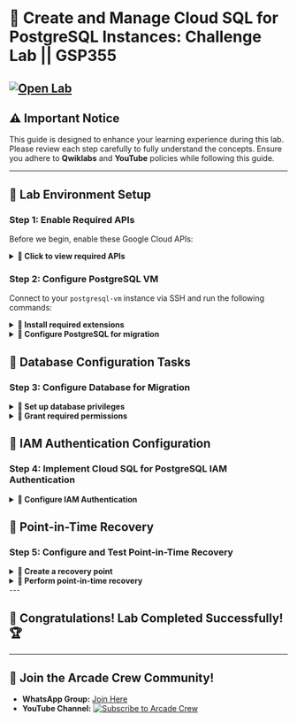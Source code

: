 # 🚀 **Create and Manage Cloud SQL for PostgreSQL Instances: Challenge Lab || GSP355**  
[![Open Lab](https://img.shields.io/badge/Open-Lab-brown?style=for-the-badge&logo=google-cloud&logoColor=blue)](https://www.cloudskillsboost.google/focuses/23465?parent=catalog) 
---

## ⚠️ **Important Notice**  
This guide is designed to enhance your learning experience during this lab. Please review each step carefully to fully understand the concepts. Ensure you adhere to **Qwiklabs** and **YouTube** policies while following this guide.  

---

## 🧪 Lab Environment Setup

### Step 1: Enable Required APIs

Before we begin, enable these Google Cloud APIs:

<details>
<summary><b>📌 Click to view required APIs</b></summary>

1. Navigate to API Library in your GCP Console
2. Search for and enable:
   * [Database Migration API](https://console.cloud.google.com/marketplace/product/google/datamigration.googleapis.com)
   * [Service Networking API](https://console.cloud.google.com/marketplace/product/google/servicenetworking.googleapis.com)

</details>

### Step 2: Configure PostgreSQL VM

Connect to your `postgresql-vm` instance via SSH and run the following commands:

<details>
<summary><b>📌 Install required extensions</b></summary>

```bash
sudo apt install postgresql-13-pglogical
```

</details>

<details>
<summary><b>📌 Configure PostgreSQL for migration</b></summary>

```bash
# Download and apply configuration files
sudo su - postgres -c "gsutil cp gs://cloud-training/gsp918/pg_hba_append.conf ."
sudo su - postgres -c "gsutil cp gs://cloud-training/gsp918/postgresql_append.conf ."
sudo su - postgres -c "cat pg_hba_append.conf >> /etc/postgresql/13/main/pg_hba.conf"
sudo su - postgres -c "cat postgresql_append.conf >> /etc/postgresql/13/main/postgresql.conf"

# Restart PostgreSQL service
sudo systemctl restart postgresql@13-main
```

</details>

## 🔧 Database Configuration Tasks

### Step 3: Configure Database for Migration

<details>
<summary><b>📌 Set up database privileges</b></summary>

```bash
# Switch to postgres user
sudo su - postgres
```
```
# Enter PostgreSQL console
psql
```

PostgreSQL commands:

```
-- Connect to postgres database and enable extensions
\c postgres;
```
```
CREATE EXTENSION pglogical;
```
```
-- Connect to orders database and enable extensions
\c orders;
```
```
CREATE EXTENSION pglogical;
```

</details>

<details>
<summary><b>📌 Grant required permissions</b></summary>

```sql
-- Create migration admin user and configure permissions
CREATE USER migration_admin PASSWORD 'DMS_1s_cool!';
ALTER DATABASE orders OWNER TO migration_admin;
ALTER ROLE migration_admin WITH REPLICATION;


\c orders;


-- Add primary key to inventory items table
SELECT column_name FROM information_schema.columns 
WHERE table_name = 'inventory_items' AND column_name = 'id';
ALTER TABLE inventory_items ADD PRIMARY KEY (id);


-- Grant pglogical schema permissions
GRANT USAGE ON SCHEMA pglogical TO migration_admin;
GRANT ALL ON SCHEMA pglogical TO migration_admin;
GRANT SELECT ON pglogical.tables TO migration_admin;
GRANT SELECT ON pglogical.depend TO migration_admin;
GRANT SELECT ON pglogical.local_node TO migration_admin;
GRANT SELECT ON pglogical.local_sync_status TO migration_admin;
GRANT SELECT ON pglogical.node TO migration_admin;
GRANT SELECT ON pglogical.node_interface TO migration_admin;
GRANT SELECT ON pglogical.queue TO migration_admin;
GRANT SELECT ON pglogical.replication_set TO migration_admin;
GRANT SELECT ON pglogical.replication_set_seq TO migration_admin;
GRANT SELECT ON pglogical.replication_set_table TO migration_admin;
GRANT SELECT ON pglogical.sequence_state TO migration_admin;
GRANT SELECT ON pglogical.subscription TO migration_admin;

-- Grant public schema permissions
GRANT USAGE ON SCHEMA public TO migration_admin;
GRANT ALL ON SCHEMA public TO migration_admin;

-- Grant table-specific permissions
GRANT SELECT ON public.distribution_centers TO migration_admin;
GRANT SELECT ON public.inventory_items TO migration_admin;
GRANT SELECT ON public.order_items TO migration_admin;
GRANT SELECT ON public.products TO migration_admin;
GRANT SELECT ON public.users TO migration_admin;

-- Update table ownerships
ALTER TABLE public.distribution_centers OWNER TO migration_admin;
ALTER TABLE public.inventory_items OWNER TO migration_admin;
ALTER TABLE public.order_items OWNER TO migration_admin;
ALTER TABLE public.products OWNER TO migration_admin;
ALTER TABLE public.users OWNER TO migration_admin;

-- Switch to postgres database and set up permissions there as well
\c postgres;

-- Configure pglogical permissions in postgres database
GRANT USAGE ON SCHEMA pglogical TO migration_admin;
GRANT ALL ON SCHEMA pglogical TO migration_admin;
GRANT SELECT ON pglogical.tables TO migration_admin;
GRANT SELECT ON pglogical.depend TO migration_admin;
GRANT SELECT ON pglogical.local_node TO migration_admin;
GRANT SELECT ON pglogical.local_sync_status TO migration_admin;
GRANT SELECT ON pglogical.node TO migration_admin;
GRANT SELECT ON pglogical.node_interface TO migration_admin;
GRANT SELECT ON pglogical.queue TO migration_admin;
GRANT SELECT ON pglogical.replication_set TO migration_admin;
GRANT SELECT ON pglogical.replication_set_seq TO migration_admin;
GRANT SELECT ON pglogical.replication_set_table TO migration_admin;
GRANT SELECT ON pglogical.sequence_state TO migration_admin;
GRANT SELECT ON pglogical.subscription TO migration_admin;
```

</details>

## 🔐 IAM Authentication Configuration

### Step 4: Implement Cloud SQL for PostgreSQL IAM Authentication

<details>
<summary><b>📌 Configure IAM Authentication</b></summary>

When prompted for a password, enter:
```
supersecret!
```

Connect to the orders database:
```sql
\c orders
```
* When prompted for a password, enter:
```
supersecret!
```

Grant privileges to the specified user (replace placeholders with values from lab instructions):
```sql
GRANT ALL PRIVILEGES ON TABLE [TABLE_NAME] TO "[USER_NAME]";
\q
```

</details>

## 🔄 Point-in-Time Recovery

### Step 5: Configure and Test Point-in-Time Recovery

<details>
<summary><b>📌 Create a recovery point</b></summary>

```bash
# Record the current time
date --rfc-3339=seconds
```

> ⚠️ **Important:** Copy and save this timestamp for later use in recovery

```sql
-- Connect to orders database (password: supersecret!)
\c orders

-- Insert test data to verify recovery later
INSERT INTO distribution_centers VALUES(-80.1918, 25.7617, 'Miami FL', 11);
\q
```

</details>

<details>
<summary><b>📌 Perform point-in-time recovery</b></summary>

```bash
# Login to gcloud
gcloud auth login --quiet

# View project permissions
gcloud projects get-iam-policy $DEVSHELL_PROJECT_ID

# Set your instance ID (replace with the actual instance ID)
export INSTANCE_ID=your_instance_id

# Clone the instance to a specific point in time
gcloud sql instances clone $INSTANCE_ID postgres-orders-pitr --point-in-time 'YOUR_SAVED_TIMESTAMP'
```

</details>
---

## 🎉 **Congratulations! Lab Completed Successfully!** 🏆  

---

## 🤝 **Join the Arcade Crew Community!**  

- **WhatsApp Group:** [Join Here](https://chat.whatsapp.com/KkNEauOhBQXHdVcmqIlv9F)  
- **YouTube Channel:** [![Subscribe to Arcade Crew](https://img.shields.io/badge/Youtube-Arcade%20Crew-red?style=for-the-badge&logo=google-cloud&logoColor=white)](https://www.youtube.com/@Arcade61432?sub_confirmation=1)  
